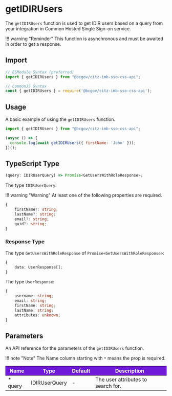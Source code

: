 # getIDIRUsers

The `getIDIRUsers` function is used to get IDIR users based on a query from your integration in Common Hosted Single Sign-on service.

!!! warning "Reminder"
    This function is asynchronous and must be awaited in order to get a response.

## Import

```JavaScript
// ESModule Syntax (preferred)
import { getIDIRUsers } from "@bcgov/citz-imb-sso-css-api";

// CommonJS Syntax
const { getIDIRUsers } = require('@bcgov/citz-imb-sso-css-api');
```

## Usage

A basic example of using the `getIDIRUsers` function.

```JavaScript
import { getIDIRUsers } from "@bcgov/citz-imb-sso-css-api";

(async () => {
  console.log(await getIDIRUsers({ firstName: 'John' }));
})();
```

## TypeScript Type

```TypeScript
(query: IDIRUserQuery) => Promise<GetUsersWithRoleResponse>;
```

The type `IDIRUserQuery`:

!!! warning "Warning"
    At least one of the following properties are required.

```TypeScript
{
    firstName?: string;
    lastName?: string;
    email?: string;
    guid?: string;
}
```

### Response Type

The type `GetUsersWithRoleResponse` of `Promise<GetUsersWithRoleResponse>`:

```TypeScript
{
    data: UserResponse[];
}
```

The type `UserResponse`:

```TypeScript
{
    username: string;
    email: string;
    firstName: string;
    lastName: string;
    attributes: unknown;
}
```

## Parameters

An API reference for the parameters of the `getIDIRUsers` function.

!!! note "Note"
    The Name column starting with `*` means the prop is required.

<table>
  <!-- Table columns -->
  <thead>
    <tr>
      <th style="background: #6f19d9; color: white;">Name</th>
      <th style="background: #6f19d9; color: white;">Type</th>
      <th style="background: #6f19d9; color: white;">Default</th>
      <th style="background: #6f19d9; color: white;">Description</th>
    </tr>
  </thead>

  <!-- Table rows -->
  <tbody>
    <tr>
      <td>* query</td>
      <td>IDIRUserQuery</td>
      <td>-</td>
      <td>The user attributes to search for.</td>
    </tr>
  </tbody>
</table>
